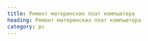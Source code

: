 ```yaml
---
title: Ремонт материнских плат компьютера
heading: Ремонт материнских плат компьютера
category: pc
---
```

